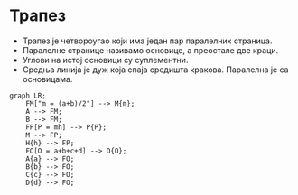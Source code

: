 # Трапез

- Трапез је четвороугао који има један пар паралелних страница.
- Паралелне странице називамо основице, а преостале две краци.
- Углови на истој основици су суплементни.
- Средња линија је дуж која спаја средишта кракова. Паралелна је са основицама.

```mermaid
graph LR;
    FM["m = (a+b)/2"] --> M{m};
    A --> FM;
    B --> FM;
    FP[P = mh] --> P{P};
    M --> FP;
    H{h} --> FP;
    FO[O = a+b+c+d] --> O{O};
    A{a} --> FO;
    B{b} --> FO;
    C{c} --> FO;
    D{d} --> FO;
```
